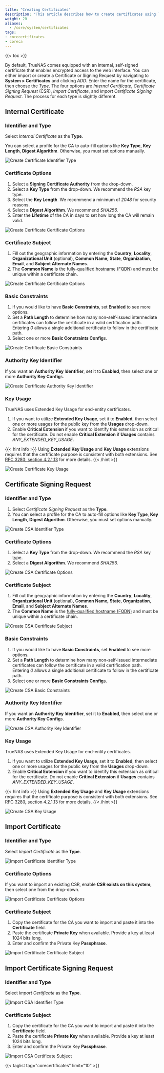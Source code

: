 ```yaml
---
title: "Creating Certificates"
description: "This article describes how to create certificates using TrueNAS CORE."
weight: 20
aliases:
  - /core/system/certificates
tags:
- corecertificates
- coreca
---
```


{{< toc >}}

By default, TrueNAS comes equipped with an internal, self-signed certificate that enables encrypted access to the web interface. You can either import or create a Certificate or Signing Request by navigating to **System > Certificates** and clicking *ADD*. Enter the name for the certificate, then choose the *Type*. The four options are *Internal Certificate*, *Certificate Signing Request* (CSR), *Import Certificate*, and *Import Certificate Signing Request*. The process for each type is slightly different.

## Internal Certificate

### Identifier and Type

Select *Internal Certificate* as the **Type**. 

You can select a profile for the CA to auto-fill options like **Key Type**, **Key Length**, **Digest Algorithm**. Otherwise, you must set options manually.

![Create Certificate Identifier Type](/images/CORE/12.0/CreateCertificateIdentifierType.png)

### Certificate Options

1. Select a **Signing Certificate Authority** from the drop-down.
2. Select a **Key Type** from the drop-down. We recommend the *RSA* key type. 
3. Select the **Key Length**. We recommend a minimum of *2048* for security reasons. 
4. Select a **Digest Algorithm**. We recommend *SHA256*. 
5. Enter the **Lifetime** of the CA in days to set how long the CA will remain valid.

![Create Certificate Certificate Options](/images/CORE/12.0/CreateCertificateCertificateOptions.png)

### Certificate Subject

1. Fill out the geographic information by entering the **Country**, **Locality**, **Organizational Unit** (optional), **Common Name**, **State**, **Organization**, **Email**, and **Subject Alternate Names**. 
2. The **Common Name** is the [fully-qualified hostname (FQDN)](https://kb.iu.edu/d/aiuv) and must be unique within a certificate chain.

![Create Certificate Certificate Options](/images/CORE/12.0/CreateCertificateCertificateOptions.png)

### Basic Constraints

1. If you would like to have **Basic Constraints**, set **Enabled** to see more options. 
2. Set a **Path Length** to determine how many non-self-issued intermediate certificates can follow the certificate in a valid certification path. Entering *0* allows a single additional certificate to follow in the certificate path. 
3. Select one or more **Basic Constraints Config**s.

![Create Certificate Basic Constraints](/images/CORE/12.0/CreateCertificateBasicConstraints.png)

### Authority Key Identifier

If you want an **Authority Key Identifier**, set it to **Enabled**, then select one or more **Authority Key Config**s.

![Create Certificate Authority Key Identifier](/images/CORE/12.0/CreateCertificateAuthorityKeyIdentifier.png)

### Key Usage

TrueNAS uses Extended Key Usage for end-entity certificates. 

1. If you want to utilize **Extended Key Usage**, set it to **Enabled**, then select one or more usages for the public key from the **Usages** drop-down.
2. Enable **Critical Extension** if you want to identify this extension as critical for the certificate. Do not enable **Critical Extension** if **Usages** contains *ANY_EXTENDED_KEY_USAGE*. 

{{< hint info >}}
Using **Extended Key Usage** and **Key Usage** extensions requires that the certificate purpose is consistent with both extensions. See [RFC 3280, section 4.2.1.13](https://www.ietf.org/rfc/rfc3280.txt) for more details.
{{< /hint >}}

![Create Certificate Key Usage](/images/CORE/12.0/CreateCertificateKeyUsage.png)

## Certificate Signing Request

### Identifier and Type

1. Select *Certificate Signing Request* as the **Type**. 
2. You can select a profile for the CA to auto-fill options like **Key Type**, **Key Length**, **Digest Algorithm**. Otherwise, you must set options manually.

![Create CSA Identifier Type](/images/CORE/12.0/CreateCSAIdentifierType.png)

### Certificate Options

1. Select a **Key Type** from the drop-down. We recommend the *RSA* key type. 
2. Select a **Digest Algorithm**. We recommend *SHA256*. 

![Create CSA Certificate Options](/images/CORE/12.0/CreateCSACertificateOptions.png)

### Certificate Subject

1. Fill out the geographic information by entering the **Country**, **Locality**, **Organizational Unit** (optional), **Common Name**, **State**, **Organization**, **Email**, and **Subject Alternate Names**. 
2. The **Common Name** is the [fully-qualified hostname (FQDN)](https://kb.iu.edu/d/aiuv) and must be unique within a certificate chain.

![Create CSA Certificate Subject](/images/CORE/12.0/CreateCSACertificateSubject.png)

### Basic Constraints

1. If you would like to have **Basic Constraints**, set **Enabled** to see more options. 
2. Set a **Path Length** to determine how many non-self-issued intermediate certificates can follow the certificate in a valid certification path. Entering *0* allows a single additional certificate to follow in the certificate path. 
3. Select one or more **Basic Constraints Config**s.

![Create CSA Basic Constraints](/images/CORE/12.0/CreateCSABasicConstraints.png)

### Authority Key Identifier

If you want an **Authority Key Identifier**, set it to **Enabled**, then select one or more **Authority Key Config**s.

![Create CSA Authority Key Identifier](/images/CORE/12.0/CreateCSAAuthorityKeyIdentifier.png)

### Key Usage

TrueNAS uses Extended Key Usage for end-entity certificates. 

1. If you want to utilize **Extended Key Usage**, set it to **Enabled**, then select one or more usages for the public key from the **Usages** drop-down.
2. Enable **Critical Extension** if you want to identify this extension as critical for the certificate. Do not enable **Critical Extension** if **Usages** contains *ANY_EXTENDED_KEY_USAGE*. 

{{< hint info >}}
Using **Extended Key Usage** and **Key Usage** extensions requires that the certificate purpose is consistent with both extensions. See [RFC 3280, section 4.2.1.13](https://www.ietf.org/rfc/rfc3280.txt) for more details.
{{< /hint >}}

![Create CSA Key Usage](/images/CORE/12.0/CreateCSAKeyUsage.png)

## Import Certificate

### Identifier and Type

Select *Import Certificate* as the **Type**. 

![Import Certificate Identifier Type](/images/CORE/12.0/ImportCertificateIdentifierType.png)

### Certificate Options

If you want to import an existing CSR, enable **CSR exists on this system**, then select one from the drop-down. 

![Import Certificate Certificate Options](/images/CORE/12.0/ImportCertificateCertificateOptions.png)

### Certificate Subject

1. Copy the certificate for the CA you want to import and paste it into the **Certificate** field.
2. Paste the certificate **Private Key** when available. Provide a key at least 1024 bits long.
3. Enter and confirm the Private Key **Passphrase**.

![Import Certificate Certificate Subject](/images/CORE/12.0/ImportCertificateCertificateSubject.png)

## Import Certificate Signing Request

### Identifier and Type

Select *Import Certificate* as the **Type**. 

![Import CSA Identifier Type](/images/CORE/12.0/ImportCSAIdentifierType.png)

### Certificate Subject

1. Copy the certificate for the CA you want to import and paste it into the **Certificate** field.
2. Paste the certificate **Private Key** when available. Provide a key at least 1024 bits long.
3. Enter and confirm the Private Key **Passphrase**.

![Import CSA Certificate Subject](/images/CORE/12.0/ImportCSACertificateSubject.png)  

{{< taglist tag="corecertificates" limit="10" >}}
